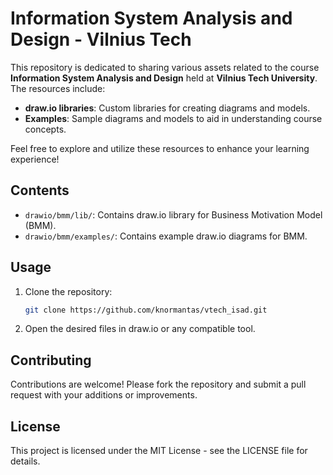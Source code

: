 # Information System Analysis and Design - Vilnius Tech

This repository is dedicated to sharing various assets related to the course **Information System Analysis and Design** held at **Vilnius Tech University**. The resources include:

- **draw.io libraries**: Custom libraries for creating diagrams and models.
- **Examples**: Sample diagrams and models to aid in understanding course concepts.

Feel free to explore and utilize these resources to enhance your learning experience!

## Contents

- `drawio/bmm/lib/`: Contains draw.io library for Business Motivation Model (BMM).
- `drawio/bmm/examples/`: Contains example draw.io diagrams for BMM.

## Usage

1. Clone the repository:
    ```bash
    git clone https://github.com/knormantas/vtech_isad.git
    ```

2. Open the desired files in draw.io or any compatible tool.

## Contributing

Contributions are welcome! Please fork the repository and submit a pull request with your additions or improvements.

## License

This project is licensed under the MIT License - see the LICENSE file for details.
